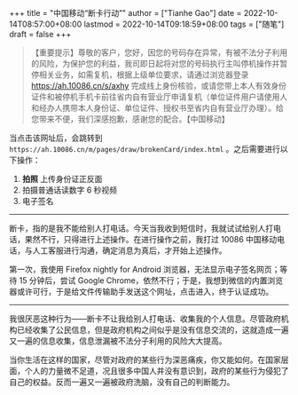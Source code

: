 +++
title = "中国移动“断卡行动”"
author = ["Tianhe Gao"]
date = 2022-10-14T08:57:00+08:00
lastmod = 2022-10-14T09:18:59+08:00
tags = ["随笔"]
draft = false
+++

> 【重要提示】尊敬的客户，您好，因您的号码存在异常，有被不法分子利用的风险，为保护您的利益，我司即日起将对您的号码执行主叫停机操作并暂停相关业务，如需复机，根据上级单位要求，请通过浏览器登录 <https://ah.10086.cn/s/axhy> 完成线上身份核验，或请您带上本人有效身份证件和被停机手机卡前往省内自有营业厅申请复机（单位证件用户请使用人和经办人携带本人身份证、单位证件、授权书至省内自有营业厅办理）。给您带来不便，我们深感抱歉，感谢您的配合。【中国移动】

当点击该网址后，会跳转到 `https://ah.10086.cn/m/pages/draw/brokenCard/index.html` 。之后需要进行以下操作：

1.  **拍照** 上传身份证正反面
2.  拍摄普通话读数字 6 秒视频
3.  电子签名

---

断卡，指的是我不能给别人打电话。今天当我收到短信时，我就试试给别人打电话，果然不行，只得进行上述操作。在进行操作之前，我打过 10086 中国移动电话，与人工客服进行沟通，确定消息为真后，才开始上述操作。

第一次，我使用 Firefox nightly for Android 浏览器，无法显示电子签名网页；等待 15 分钟后，尝试 Google Chrome，依然不行；于是，我想到微信的内置浏览器或许可行，于是给文件传输助手发送这个网址，点击进入，终于认证成功。

---

我很厌恶这种行为——断卡不让我给别人打电话、收集我的个人信息。尽管政府机构已经收集了公民信息，但是政府机构之间似乎是没有信息交流的，这就造成一遍又一遍的信息收集，信息泄漏被不法分子利用的风险大大提高。

当你生活在这样的国家，尽管对政府的某些行为深恶痛疾，你又能如何。在国家层面，个人的力量微不足道，况且很多中国人并没有意识到，政府的某些行为侵犯了自己的权益。反而一遍又一遍被政府洗脑，没有自己的判断能力。